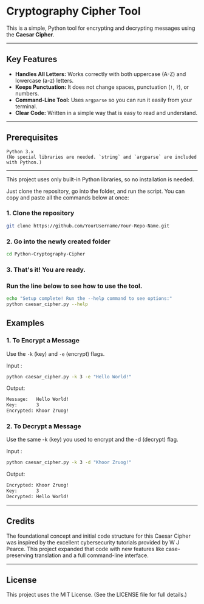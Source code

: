 # Cryptography Cipher Tool

This is a simple, Python tool for encrypting and decrypting messages using the **Caesar Cipher**.

---

## Key Features

* **Handles All Letters:** Works correctly with both uppercase (A-Z) and lowercase (a-z) letters.
* **Keeps Punctuation:** It does not change spaces, punctuation (`!`, `?`), or numbers.
* **Command-Line Tool:** Uses `argparse` so you can run it easily from your terminal.
* **Clear Code:** Written in a simple way that is easy to read and understand.

---

## Prerequisites

    Python 3.x
    (No special libraries are needed. `string` and `argparse` are included with Python.)

---

This project uses only built-in Python libraries, so no installation is needed.

Just clone the repository, go into the folder, and run the script. You can copy and paste all the commands below at once:

### 1. Clone the repository 

```bash
git clone https://github.com/YourUsername/Your-Repo-Name.git
```

### 2. Go into the newly created folder

```bash
cd Python-Cryptography-Cipher
```

### 3. That's it! You are ready.


### Run the line below to see how to use the tool.

```bash
echo "Setup complete! Run the --help command to see options:"
python caesar_cipher.py --help
```
## Examples

### 1. To Encrypt a Message

Use the `-k` (key) and `-e` (encrypt) flags.

Input :

```bash
python caesar_cipher.py -k 3 -e "Hello World!"
```

Output:

```bash
Message:   Hello World!
Key:       3
Encrypted: Khoor Zruog!
```

### 2. To Decrypt a Message

Use the same -k (key) you used to encrypt and the -d (decrypt) flag.

Input :

```Bash
python caesar_cipher.py -k 3 -d "Khoor Zruog!"
```
Output:

```Bash
Encrypted: Khoor Zruog!
Key:       3
Decrypted: Hello World!
```

---

## Credits

The foundational concept and initial code structure for this Caesar Cipher was inspired by the excellent cybersecurity tutorials provided by W J Pearce. This project expanded that code with new features like case-preserving translation and a full command-line interface.

---

## License

This project uses the MIT License. (See the LICENSE file for full details.)

